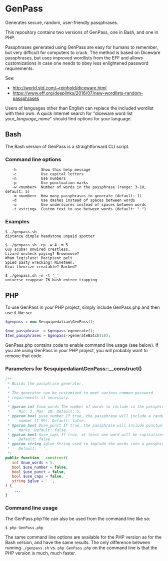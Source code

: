 # GenPass

Generates secure, random, user-friendly passphrases.

This repository contains two versions of GenPass, one in Bash, and one in PHP.

Passphrases generated using GenPass are easy for humans to remember, but
very difficult for computers to crack. The method is based on Diceware
passphrases, but uses improved wordlists from the EFF and allows
customizations in case one needs to obey less enlightened password
requirements.

See:
- http://world.std.com/~reinhold/diceware.html
- https://www.eff.org/deeplinks/2016/07/new-wordlists-random-passphrases

Users of languages other than English can replace the included wordlist with
their own. A quick Internet search for "diceware word list *your_language_name*"
should find options for your language.

## Bash

The Bash version of GenPass is a straightforward CLI script.

### Command line options
```
   -h           Show this help message
   -c           Use capital letters
   -n           Use numbers
   -p           Use punctuation marks
   -w <number>  Number of words in the passphrase (range: 3-10, default: 5)
   -m <number>  How many passphrases to generate (default: 1)
   -d           Use dashes instead of spaces between words
   -u           Use underscores instead of spaces between words
   -t <string>  Custom text to use between words (default: " ")
```

### Examples

```
$ ./genpass.sh
distance dimple headstone unpaid spotter
```

```
$ ./genpass.sh -cp -w 4 -m 5
Guy scuba! Unwired crestless.
Lizard uncheck paying? Brownnose?
Wham legislate! Recipient pelt.
Spied pasty wrecking! Nineteen.
Kiwi theorize creatable? Barbed?
```

```
$ ./genpass.sh -n -t '_'
universe_reappear_76_bash_entree_trapping
```

## PHP

To use GenPass in your PHP project, simply include GenPass.php and then use it
like so:

```php
$genpass = new Sesquipedalian\GenPass();

$one_passphrase  = $genpass->generate();
$ten_passphrases = $genpass->generateBatch(10);
```

GenPass.php contains code to enable command line usage (see below). If you are
using GenPass in your PHP project, you will probably want to remove that code.

### Parameters for Sesquipedalian\GenPass::__construct()
```php
/**
 * Builds the passphrase generator.
 *
 * The generator can be customized to meet various common password
 * requirements if necessary.
 *
 * @param int $num_words The number of words to include in the passphrase.
 *    Min: 3. Max: 10. Default: 5.
 * @param bool $use_number If true, the passphrase will include a random
 *    number (1-99). Default: false.
 * @param bool $use_punct If true, the passphrase will include punctuation
 *    marks. Default: false.
 * @param bool $use_caps If true, at least one word will be capitalized.
 *    Default: false.
 * @param string $glue String used to implode the words into a passphrase.
 *    Default: ' '.
 */
public function __construct(
   int $num_words = 5,
   bool $use_number = false,
   bool $use_punct = false,
   bool $use_caps = false,
   string $glue = ' ',
) {
	...
}
```


### Command line usage

The GenPass.php file can also be used from the command line like so:

```
$ php GenPass.php
```

The same command line options are available for the PHP version as for the Bash
version, and have the same results. The only difference between running
`./genpass.sh` vs. `php GenPass.php` on the command line is that the PHP version
is much, much faster.
